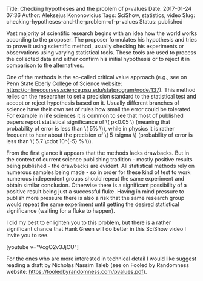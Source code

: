 Title: Checking hypotheses and the problem of p-values
Date: 2017-01-24 07:36
Author: Aleksejus Kononovicius
Tags: SciShow, statistics, video
Slug: checking-hypotheses-and-the-problem-of-p-values
Status: published

Vast majority of
scientific research begins with an idea how the world works according to
the proposer. The proposer formulates his hypothesis and tries to prove
it using scientific method, usually checking his experiments or
observations using varying statistical tools. These tools are used to
process the collected data and either confirm his initial hypothesis or
to reject it in comparison to the alternatives.

One of the methods is the so-called critical value approach (e.g.,
see on Penn State Eberly College of Science website:
<https://onlinecourses.science.psu.edu/statprogram/node/137>). This
method relies on the researcher to set a precision standard to the
statistical test and accept or reject hypothesis based on it. Usually
different branches of science have their own set of rules how small the
error could be tolerated. For example in life sciences it is common to
see that most of published papers report statistical significance of
\\\(  p&lt;0.05 \\\) (meaning that probability of error is less than
\\\(  5\% \\\)), while in physics it is rather frequent to hear about
the precision of \\\(  5 \sigma \\\) (probability of error is less than
\\\(  5.7 \cdot 10^{-5} \% \\\)).

From the first glance it appears that the methods lacks drawbacks. But
in the context of current science publishing tradition - mostly positive
results being published - the drawbacks are evident. All statistical
methods rely on numerous samples being made - so in order for these kind
of test to work numerous independent groups should repeat the same
experiment and obtain similar conclusion. Otherwise there is a
significant possibility of a positive result being just a successful
fluke. Having in mind pressure to publish more pressure there is also a
risk that the same research group would repeat the same experiment until
getting the desired statistical significance (waiting for a fluke to
happen).

I did my best to enlighten you to this problem, but there is a rather
significant chance that Hank Green will do better in this SciShow video
I invite you to see.

[youtube v="VcgO2v3JjCU"]

For the ones who are more interested in technical detail I would like
suggest reading a draft by Nicholas Nassim Taleb (see on Fooled by Randomness website:
<https://fooledbyrandomness.com/pvalues.pdf>).
